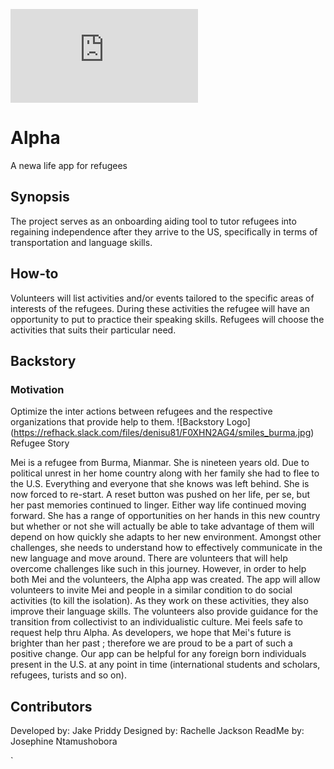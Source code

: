![Project Logo](http://s1243.photobucket.com/user/jmpriddy/media/spalshDouble.png.html)
# Alpha
A newa life app for refugees

## Synopsis 
The project serves as an onboarding aiding tool to tutor refugees into regaining independence after they arrive to the US, specifically in terms of transportation and language skills.
## How-to
Volunteers will list activities and/or events tailored to the specific areas of interests of the refugees. During these activities the refugee will have an opportunity to put to practice their speaking skills.
Refugees will choose the activities that suits their particular need. 
## Backstory
### Motivation 
Optimize the inter actions between refugees and the respective organizations that provide help to them.
![Backstory Logo] (https://refhack.slack.com/files/denisu81/F0XHN2AG4/smiles_burma.jpg)
Refugee Story

Mei is a refugee from Burma, Mianmar. She is nineteen years old. 
Due to political unrest in her home country along with her family she had to flee to the U.S.
Everything and everyone that she knows was left behind. She is now forced to re-start. A reset button was pushed on her life, per se, but her past memories continued to linger. Either way life continued moving forward.
She has a range of opportunities on her hands in this new country but whether or not she will actually be able to take advantage of them will depend on how quickly she adapts to her new environment.
Amongst other challenges, she needs to understand how to effectively communicate in the new language and move around. There are volunteers that will help overcome challenges like such in this journey. However, in order to help both Mei and the volunteers, the Alpha app was created.
The app will allow volunteers to invite Mei and people in a similar condition to do social activities (to kill the isolation). As they work on these activities, they also improve their language skills. The volunteers also provide guidance for the transition from collectivist to an individualistic culture.
Mei feels safe to request help thru Alpha. As developers, we hope that Mei's future is brighter than her past ; therefore we are proud to be a part of such a positive change.
Our app can be helpful for any foreign born individuals present in the U.S. at any point in time (international students and scholars, refugees, turists and so on).
## Contributors
Developed by: Jake Priddy 
Designed by: Rachelle Jackson
ReadMe by: Josephine Ntamushobora

`